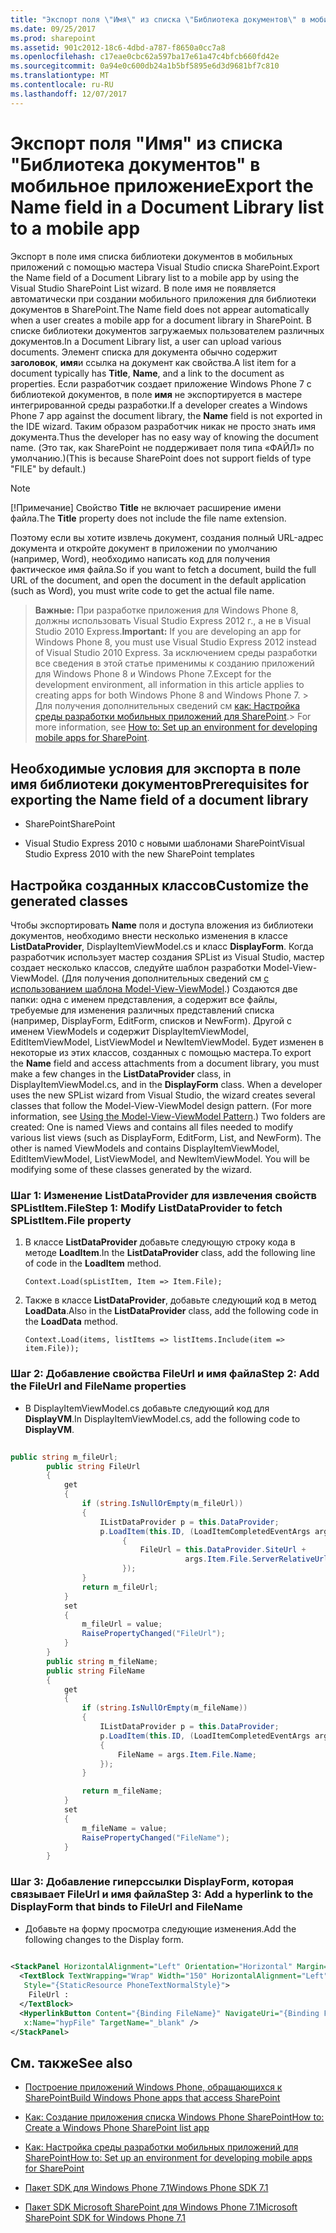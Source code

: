 ```yaml
---
title: "Экспорт поля \"Имя\" из списка \"Библиотека документов\" в мобильное приложение"
ms.date: 09/25/2017
ms.prod: sharepoint
ms.assetid: 901c2012-18c6-4dbd-a787-f8650a0cc7a8
ms.openlocfilehash: c17eae0cbc62a597ba17e61a47c4bfcb660fd42e
ms.sourcegitcommit: 0a94e0c600db24a1b5bf5895e6d3d9681bf7c810
ms.translationtype: MT
ms.contentlocale: ru-RU
ms.lasthandoff: 12/07/2017
---
```

# <a name="export-the-name-field-in-a-document-library-list-to-a-mobile-app"></a><span data-ttu-id="94c92-102">Экспорт поля "Имя" из списка "Библиотека документов" в мобильное приложение</span><span class="sxs-lookup"><span data-stu-id="94c92-102">Export the Name field in a Document Library list to a mobile app</span></span>

<span data-ttu-id="94c92-103">Экспорт в поле имя списка библиотеки документов в мобильных приложений с помощью мастера Visual Studio списка SharePoint.</span><span class="sxs-lookup"><span data-stu-id="94c92-103">Export the Name field of a Document Library list to a mobile app by using the Visual Studio SharePoint List wizard.</span></span> <span data-ttu-id="94c92-104">В поле имя не появляется автоматически при создании мобильного приложения для библиотеки документов в SharePoint.</span><span class="sxs-lookup"><span data-stu-id="94c92-104">The Name field does not appear automatically when a user creates a mobile app for a document library in SharePoint.</span></span>
<span data-ttu-id="94c92-105">В списке библиотеки документов загружаемых пользователем различных документов.</span><span class="sxs-lookup"><span data-stu-id="94c92-105">In a Document Library list, a user can upload various documents.</span></span> <span data-ttu-id="94c92-106">Элемент списка для документа обычно содержит **заголовок**, **имя**и ссылка на документ как свойства.</span><span class="sxs-lookup"><span data-stu-id="94c92-106">A list item for a document typically has **Title**, **Name**, and a link to the document as properties.</span></span> <span data-ttu-id="94c92-107">Если разработчик создает приложение Windows Phone 7 с библиотекой документов, в поле **имя** не экспортируется в мастере интегрированной среды разработки.</span><span class="sxs-lookup"><span data-stu-id="94c92-107">If a developer creates a Windows Phone 7 app against the document library, the **Name** field is not exported in the IDE wizard.</span></span> <span data-ttu-id="94c92-108">Таким образом разработчик никак не просто знать имя документа.</span><span class="sxs-lookup"><span data-stu-id="94c92-108">Thus the developer has no easy way of knowing the document name.</span></span> <span data-ttu-id="94c92-109">(Это так, как SharePoint не поддерживает поля типа «ФАЙЛ» по умолчанию.)</span><span class="sxs-lookup"><span data-stu-id="94c92-109">(This is because SharePoint does not support fields of type "FILE" by default.)</span></span>
  
> [!NOTE]
> <span data-ttu-id="94c92-110">[!Примечание] Свойство **Title** не включает расширение имени файла.</span><span class="sxs-lookup"><span data-stu-id="94c92-110">The **Title** property does not include the file name extension.</span></span>
  
    
    


<span data-ttu-id="94c92-111">Поэтому если вы хотите извлечь документ, создания полный URL-адрес документа и откройте документ в приложении по умолчанию (например, Word), необходимо написать код для получения фактическое имя файла.</span><span class="sxs-lookup"><span data-stu-id="94c92-111">So if you want to fetch a document, build the full URL of the document, and open the document in the default application (such as Word), you must write code to get the actual file name.</span></span>
  
    
    


> <span data-ttu-id="94c92-112">**Важные:** При разработке приложения для Windows Phone 8, должны использовать Visual Studio Express 2012 г., а не в Visual Studio 2010 Express.</span><span class="sxs-lookup"><span data-stu-id="94c92-112">**Important:** If you are developing an app for Windows Phone 8, you must use Visual Studio Express 2012 instead of Visual Studio 2010 Express.</span></span> <span data-ttu-id="94c92-113">За исключением среды разработки все сведения в этой статье применимы к созданию приложений для Windows Phone 8 и Windows Phone 7.</span><span class="sxs-lookup"><span data-stu-id="94c92-113">Except for the development environment, all information in this article applies to creating apps for both Windows Phone 8 and Windows Phone 7.</span></span> <span data-ttu-id="94c92-114">> Для получения дополнительных сведений см [как: Настройка среды разработки мобильных приложений для SharePoint](how-to-set-up-an-environment-for-developing-mobile-apps-for-sharepoint.md).</span><span class="sxs-lookup"><span data-stu-id="94c92-114">> For more information, see  [How to: Set up an environment for developing mobile apps for SharePoint](how-to-set-up-an-environment-for-developing-mobile-apps-for-sharepoint.md).</span></span> 
  
    
    


## <a name="prerequisites-for-exporting-the-name-field-of-a-document-library"></a><span data-ttu-id="94c92-115">Необходимые условия для экспорта в поле имя библиотеки документов</span><span class="sxs-lookup"><span data-stu-id="94c92-115">Prerequisites for exporting the Name field of a document library</span></span>


- <span data-ttu-id="94c92-116">SharePoint</span><span class="sxs-lookup"><span data-stu-id="94c92-116">SharePoint</span></span>
    
  
- <span data-ttu-id="94c92-117">Visual Studio Express 2010 с новыми шаблонами SharePoint</span><span class="sxs-lookup"><span data-stu-id="94c92-117">Visual Studio Express 2010 with the new SharePoint templates</span></span>
    
  

## <a name="customize-the-generated-classes"></a><span data-ttu-id="94c92-118">Настройка созданных классов</span><span class="sxs-lookup"><span data-stu-id="94c92-118">Customize the generated classes</span></span>
<span data-ttu-id="94c92-119"><a name="HowToExportTheNameFieldInADocumentLibraryListToAMobileApp_CustomizeTheGeneratedClases"> </a></span><span class="sxs-lookup"><span data-stu-id="94c92-119"><a name="HowToExportTheNameFieldInADocumentLibraryListToAMobileApp_CustomizeTheGeneratedClases"> </a></span></span>

<span data-ttu-id="94c92-p103">Чтобы экспортировать **Name** поля и доступа вложения из библиотеки документов, необходимо внести несколько изменения в классе **ListDataProvider**, DisplayItemViewModel.cs и класс **DisplayForm**. Когда разработчик использует мастер создания SPList из Visual Studio, мастер создает несколько классов, следуйте шаблон разработки Model-View-ViewModel. (Для получения дополнительных сведений см [с использованием шаблона Model-View-ViewModel](http://msdn.microsoft.com/en-us/library/hh821028.aspx).) Создаются две папки: одна с именем представления, а содержит все файлы, требуемые для изменения различных представлений списка (например, DisplayForm, EditForm, списков и NewForm). Другой с именем ViewModels и содержит DisplayItemViewModel, EditItemViewModel, ListViewModel и NewItemViewModel. Будет изменен в некоторые из этих классов, созданных с помощью мастера.</span><span class="sxs-lookup"><span data-stu-id="94c92-p103">To export the **Name** field and access attachments from a document library, you must make a few changes in the **ListDataProvider** class, in DisplayItemViewModel.cs, and in the **DisplayForm** class. When a developer uses the new SPList wizard from Visual Studio, the wizard creates several classes that follow the Model-View-ViewModel design pattern. (For more information, see [Using the Model-View-ViewModel Pattern](http://msdn.microsoft.com/en-us/library/hh821028.aspx).) Two folders are created: One is named Views and contains all files needed to modify various list views (such as DisplayForm, EditForm, List, and NewForm). The other is named ViewModels and contains DisplayItemViewModel, EditItemViewModel, ListViewModel, and NewItemViewModel. You will be modifying some of these classes generated by the wizard.</span></span>
  
    
    

### <a name="step-1-modify-listdataprovider-to-fetch-splistitemfile-property"></a><span data-ttu-id="94c92-125">Шаг 1: Изменение ListDataProvider для извлечения свойств SPListItem.File</span><span class="sxs-lookup"><span data-stu-id="94c92-125">Step 1: Modify ListDataProvider to fetch SPListItem.File property</span></span>


1. <span data-ttu-id="94c92-126">В классе **ListDataProvider** добавьте следующую строку кода в методе **LoadItem**.</span><span class="sxs-lookup"><span data-stu-id="94c92-126">In the **ListDataProvider** class, add the following line of code in the **LoadItem** method.</span></span>
    
     `Context.Load(spListItem, Item => Item.File);`
    
  
2. <span data-ttu-id="94c92-127">Также в классе **ListDataProvider**, добавьте следующий код в метод **LoadData**.</span><span class="sxs-lookup"><span data-stu-id="94c92-127">Also in the **ListDataProvider** class, add the following code in the **LoadData** method.</span></span>
    
     `Context.Load(items, listItems => listItems.Include(item => item.File));`
    
  

### <a name="step-2-add-the-fileurl-and-filename-properties"></a><span data-ttu-id="94c92-128">Шаг 2: Добавление свойства FileUrl и имя файла</span><span class="sxs-lookup"><span data-stu-id="94c92-128">Step 2: Add the FileUrl and FileName properties</span></span>


- <span data-ttu-id="94c92-129">В DisplayItemViewModel.cs добавьте следующий код для **DisplayVM**.</span><span class="sxs-lookup"><span data-stu-id="94c92-129">In DisplayItemViewModel.cs, add the following code to **DisplayVM**.</span></span>
    
```cs
  
public string m_fileUrl;
        public string FileUrl
        {
            get
            {
                if (string.IsNullOrEmpty(m_fileUrl))
                {
                    IListDataProvider p = this.DataProvider;
                    p.LoadItem(this.ID, (LoadItemCompletedEventArgs args) =>
                         {
                             FileUrl = this.DataProvider.SiteUrl + 
                                       args.Item.File.ServerRelativeUrl;
                         });
                }
                return m_fileUrl;
            }
            set
            {
                m_fileUrl = value;
                RaisePropertyChanged("FileUrl");
            }
        }
        public string m_fileName;
        public string FileName
        {
            get
            {
                if (string.IsNullOrEmpty(m_fileName))
                {
                    IListDataProvider p = this.DataProvider;
                    p.LoadItem(this.ID, (LoadItemCompletedEventArgs args) =>
                    {
                        FileName = args.Item.File.Name;
                    });
                }

                return m_fileName;
            }
            set
            {
                m_fileName = value;
                RaisePropertyChanged("FileName");
            }
        }
```


### <a name="step-3-add-a-hyperlink-to-the-displayform-that-binds-to-fileurl-and-filename"></a><span data-ttu-id="94c92-130">Шаг 3: Добавление гиперссылки DisplayForm, которая связывает FileUrl и имя файла</span><span class="sxs-lookup"><span data-stu-id="94c92-130">Step 3: Add a hyperlink to the DisplayForm that binds to FileUrl and FileName</span></span>


- <span data-ttu-id="94c92-131">Добавьте на форму просмотра следующие изменения.</span><span class="sxs-lookup"><span data-stu-id="94c92-131">Add the following changes to the Display form.</span></span>
    
```XML
  
<StackPanel HorizontalAlignment="Left" Orientation="Horizontal" Margin="0,5,0,5">
  <TextBlock TextWrapping="Wrap" Width="150" HorizontalAlignment="Left" 
   Style="{StaticResource PhoneTextNormalStyle}">
    FileUrl :
  </TextBlock>
  <HyperlinkButton Content="{Binding FileName}" NavigateUri="{Binding FileUrl}" 
   x:Name="hypFile" TargetName="_blank" />
</StackPanel>

```


## <a name="see-also"></a><span data-ttu-id="94c92-132">См. также</span><span class="sxs-lookup"><span data-stu-id="94c92-132">See also</span></span>
<span data-ttu-id="94c92-133"><a name="SP15StoreSPlist_addlresources"> </a></span><span class="sxs-lookup"><span data-stu-id="94c92-133"><a name="SP15StoreSPlist_addlresources"> </a></span></span>


-  [<span data-ttu-id="94c92-134">Построение приложений Windows Phone, обращающихся к SharePoint</span><span class="sxs-lookup"><span data-stu-id="94c92-134">Build Windows Phone apps that access SharePoint</span></span>](build-windows-phone-apps-that-access-sharepoint.md)
    
  
-  [<span data-ttu-id="94c92-135">Как: Создание приложения списка Windows Phone SharePoint</span><span class="sxs-lookup"><span data-stu-id="94c92-135">How to: Create a Windows Phone SharePoint list app</span></span>](how-to-create-a-windows-phone-sharepoint-list-app.md)
    
  
-  [<span data-ttu-id="94c92-136">Как: Настройка среды разработки мобильных приложений для SharePoint</span><span class="sxs-lookup"><span data-stu-id="94c92-136">How to: Set up an environment for developing mobile apps for SharePoint</span></span>](how-to-set-up-an-environment-for-developing-mobile-apps-for-sharepoint.md)
    
  
-  [<span data-ttu-id="94c92-137">Пакет SDK для Windows Phone 7.1</span><span class="sxs-lookup"><span data-stu-id="94c92-137">Windows Phone SDK 7.1</span></span>](http://www.microsoft.com/en-us/download/details.aspx?id=27570)
    
  
-  [<span data-ttu-id="94c92-138">Пакет SDK Microsoft SharePoint для Windows Phone 7.1</span><span class="sxs-lookup"><span data-stu-id="94c92-138">Microsoft SharePoint SDK for Windows Phone 7.1</span></span>](http://www.microsoft.com/en-us/download/details.aspx?id=30476)
    
  

